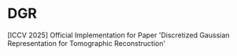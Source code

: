 # DGR
[ICCV 2025] Official Implementation for Paper 'Discretized Gaussian Representation for Tomographic Reconstruction'
